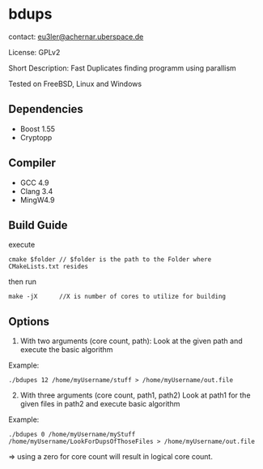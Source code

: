 # bdups

contact: eu3ler@achernar.uberspace.de

License: GPLv2

Short Description:
Fast Duplicates finding programm using parallism

Tested on FreeBSD, Linux and Windows

Dependencies
-------------
* Boost 1.55 
* Cryptopp

Compiler
--------
* GCC 4.9 
* Clang 3.4 
* MingW4.9



Build Guide
-----------
execute
```
cmake $folder // $folder is the path to the Folder where CMakeLists.txt resides
```
then run
```
make -jX      //X is number of cores to utilize for building
```


Options
--------

1) With two arguments (core count, path):
Look at the given path and execute the basic algorithm

Example: 
```
./bdupes 12 /home/myUsername/stuff > /home/myUsername/out.file
```

2) With three arguments (core count, path1, path2)
Look at path1 for the given files in path2 and execute basic algorithm

Example: 
```
./bdupes 0 /home/myUsername/myStuff /home/myUsername/LookForDupsOfThoseFiles > /home/myUsername/out.file
```
=> using a zero for core count will result in logical core count.
